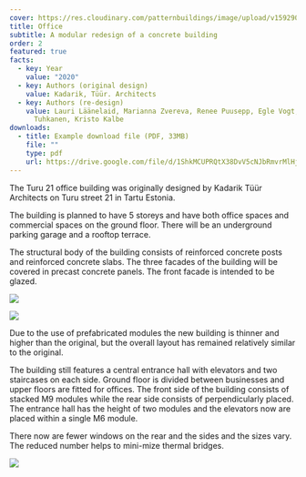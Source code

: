 ```yaml
---
cover: https://res.cloudinary.com/patternbuildings/image/upload/v1592909261/projects/office-building/Turu_21_fassad3_jcmnam.jpg
title: Office
subtitle: A modular redesign of a concrete building
order: 2
featured: true
facts:
  - key: Year
    value: "2020"
  - key: Authors (original design)
    value: Kadarik, Tüür. Architects
  - key: Authors (re-design)
    value: Lauri Läänelaid, Marianna Zvereva, Renee Puusepp, Egle Vogt, Eero
      Tuhkanen, Kristo Kalbe
downloads:
  - title: Example download file (PDF, 33MB)
    file: ""
    type: pdf
    url: https://drive.google.com/file/d/1ShkMCUPRQtX38DvV5cNJbRmvrMlHjlQQ/view?usp=sharing
---
```

The Turu 21 office building was originally designed by Kadarik Tüür Architects on Turu street 21 in Tartu Estonia.

The building is planned to have 5 storeys and have both office spaces and commercial spaces on the ground floor. There will be an underground parking garage and a rooftop terrace.

The structural body of the building consists of reinforced concrete posts and reinforced concrete slabs. The three facades of the building will be covered in precast concrete panels. The front facade is intended to be glazed.

![](https://res.cloudinary.com/patternbuildings/image/upload/v1592909258/projects/office-building/Turu_21_fassad2_o16liu.jpg)

![](https://res.cloudinary.com/patternbuildings/image/upload/v1592909248/projects/office-building/Turu_21_fassad1_hcftnw.jpg)

Due to the use of prefabricated modules the new building is thinner and higher than the original, but the overall layout has remained relatively similar to the original.

The building still features a central entrance hall with elevators and two staircases on each side. Ground floor is divided between businesses and upper floors are fitted for offices. The front side of the building consists of stacked M9 modules while the rear side consists of perpendicularly placed. The entrance hall has the height of two modules and the elevators now are placed within a single M6 module.

There now are fewer windows on the rear and the sides and the sizes vary. The reduced number helps to mini-mize thermal bridges.

![](https://res.cloudinary.com/patternbuildings/image/upload/v1592909265/projects/office-building/Turu_21_mhvc6m.png)